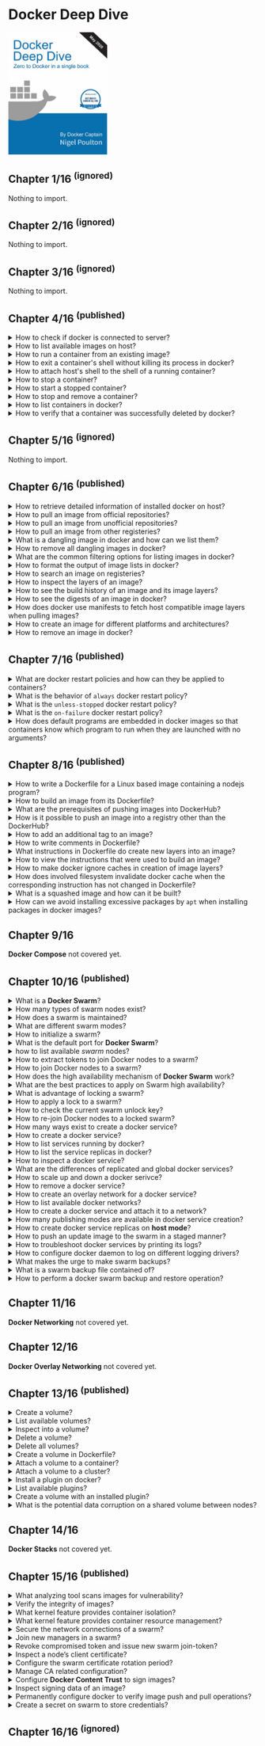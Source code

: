 # Docker Deep Dive
<img alt="9781521822807" src="../covers/9781521822807.jpg" width="200"/>

## Chapter 1/16 <sup>(ignored)</sup>

Nothing to import.

## Chapter 2/16 <sup>(ignored)</sup>

Nothing to import.

## Chapter 3/16 <sup>(ignored)</sup>

Nothing to import.

## Chapter 4/16 <sup>(published)</sup>

<details>
<summary>How to check if docker is connected to server?</summary>

> Checking docker version should retrieve both client and server versions.
>
> ```sh
> docker version
> ``````
>
> In case docker client is not connected to the daemon, users should add themselves
> to the `docker` group.
>
> ```sh
> sudo usermod -aG docker $USER
> ``````
>
> Logging out and then logging in is required for this change to take effect.
> However, user can temporarily apply changes to their active shell:
>
> ```sh
> su -l $USER
> ``````

> **Resources**
> - Docker Deep Dive - Chapter 4

> **References**
> - [docker version](https://docs.docker.com/engine/reference/commandline/version/)
> ---
</details>

<details>
<summary>How to list available images on host?</summary>

>
> ```sh
> docker image ls
> docker image list
> ``````
>
> ---
> **Resources**
> - Docker Deep Dive - Chapter 4

> **References**
> - [docker image ls](https://docs.docker.com/engine/reference/commandline/image_ls/)
> ---
</details>

<details>
<summary>How to run a container from an existing image?</summary>

> This is the command used to start new containers.
> In its simplest form, it accepts an image and a command as arguments.
> The image is used to create the container and the command is the application
> the container will run when it starts.
> This example will start an Ubuntu container in the foreground,
> and tell it to run the Bash shell:
>
> ```sh
> docker container run --interactive --tty ubuntu /bin/bash
> ``````
>
> The `-it` flags tell Docker to make the container interactive and to attach
> the current shell to the container’s terminal.
>
> ---
> **Resources**
> - Docker Deep Dive - Chapter 4
>
> ---
> **References**
> - [docker container run](https://docs.docker.com/engine/reference/commandline/container_run/)
> ---
</details>

<details>
<summary>How to exit a container's shell without killing its process in docker?</summary>

> If you’re logged on to the container and type exit, you’ll terminate the
> Bash process and the container will exit (terminate). This is because a
> container cannot exist without its designated main process.
>
> Press Ctrl-P then Ctrl-Q to exit the container without terminating its main process.
> Doing this will place you back in the shell of your Docker host and leave the
> container running in the background.
>
> ---
> **Resources**
> - Docker Deep Dive - Chapter 4
>
> ---
> **References**
> ---
</details>

<details>
<summary>How to attach host's shell to the shell of a running container?</summary>

> This command runs a new process inside of a running container.
> It’s useful for attaching the shell of your Docker host to a terminal
> inside of a running container.
> For this to work, the image used to create the container must include the Bash shell.
>
> ```sh
> docker container exec --interactive --tty container_name /usr/bin/bash
> ``````
>
> ---
> **Resources**
> - Docker Deep Dive - Chapter 4
>
> ---
> **References**
> - [docker container exec](https://docs.docker.com/engine/reference/commandline/container_exec/)
> ---
</details>

<details>
<summary>How to stop a container?</summary>

> This command will stop a running container and put it in the Exited (0) state.
> It does this by issuing a SIGTERM to the process with PID 1 inside of the container.
> If the process has not cleaned up and stopped within 10 seconds, a SIGKILL will be
> issued to forcibly stop the container.
> This command accepts container IDs and container names as arguments.
>
> ```sh
> docker container stop my-container
> ``````
>
> ---
> **Resources**
> - Docker Deep Dive - Chapter 4
>
> ---
> **References**
> - [docker container stop](https://docs.docker.com/engine/reference/commandline/container_stop/)
> ---
</details>

<details>
<summary>How to start a stopped container?</summary>

> This command will restart a stopped (Exited) container.
> You can give this command the name or ID of a container.
>
> ```sh
> docker container start my-container
> ``````
>
> ---
> **Resources**
> - Docker Deep Dive - Chapter 4
>
> ---
> **References**
> - [docker container start](https://docs.docker.com/engine/reference/commandline/container_start/)
> ---
</details>

<details>
<summary>How to stop and remove a container?</summary>

> This command will delete a stopped container.
> You can specify containers by name or ID.
> It is recommended that you stop a container before deleting it.
>
> ```sh
> docker container stop container_name
> docker container rm container_name
> ``````
>
> ---
> **Resources**
> - Docker Deep Dive - Chapter 4
>
> ---
> **References**
> - [docker container rm](https://docs.docker.com/engine/reference/commandline/container_rm/)
> ---
</details>

<details>
<summary>How to list containers in docker?</summary>

> Lists all containers in the running (UP) state.
> If you add the -a flag you will also see containers in the stopped (Exited) state.
>
> ```sh
> docker container list --all
> ``````
>
> ---
> **Resources**
> - Docker Deep Dive - Chapter 4
> ---
> **References**
> - [docker container ls](https://docs.docker.com/engine/reference/commandline/container_ls/)
---
</details>

<details>
<summary>How to verify that a container was successfully deleted by docker?</summary>

> By checking the list of stopped containers.
>
> ```sh
> docker container list --all
> ``````
>
> ---
> **Resources**
> - Docker Deep Dive - Chapter 4
>
> ---
> **References**
> - [docker container ls](https://docs.docker.com/engine/reference/commandline/container_ls/)
> ---
</details>

## Chapter 5/16 <sup>(ignored)</sup>

Nothing to import.

## Chapter 6/16 <sup>(published)</sup>

<details>
<summary>How to retrieve detailed information of installed docker on host?</summary>

> ```sh
> docker info
> ``````
>
> ---
> **Resources**
> - Docker Deep Dive - Chapter 6
>
> ---
> **References**
> - [docker info](https://docs.docker.com/engine/reference/commandline/info/)
> ---
</details>

<details>
<summary>How to pull an image from official repositories?</summary>

>
> ```sh
> docker image pull mongo:4.2.6
> ``````
>
> ---
> **Resources**
> - Docker Deep Dive - Chapter 6
> ---
> **References**
> - [docker image pull](https://docs.docker.com/engine/reference/commandline/image_pull/)
> ---
</details>

<details>
<summary>How to pull an image from unofficial repositories?</summary>

> Pulling images from an unofficial repository is essentially the same as pulling from official ones.
> You just need to prepend the repository name with a DockerHub username or organization name.
>
> The following example shows how to pull the *v2* image from the *tu-demo* repository owned by a
> not-to-be-trusted person whose DockerHub account name is *nigelpoulton*.
>
> ```sh
> docker image pull nigelpoulton/tu-demo:v2
> ``````
>
> ---
> **Resources**
> - Docker Deep Dive - Chapter 6
>
> ---
> **References**
> - [docker image pull](https://docs.docker.com/engine/reference/commandline/image_pull/)
> ---
</details>

<details>
<summary>How to pull an image from other registeries?</summary>

> If you want to pull images from 3rd party registries (not DockerHub), you
> need to prepend the repository name with the DNS name of the registry. For
> example, the following command pulls the `3.1.5` image from the
> `google-containers/git-sync` repo on the **Google Container Registry** (gcr.io).
>
> ```sh
> docker image pull gcr.io/google-containers/git-sync:v3.1.5
> ``````
>
> ---
> **Resources**
> - Docker Deep Dive - Chapter 6
>
> ---
> **References**
> - [docker image pull](https://docs.docker.com/engine/reference/commandline/image_pull/)
> ---
</details>

<details>
<summary>What is a dangling image in docker and how can we list them?</summary>

> A dangling image is an image that is no longer tagged, and appears in
> listings as `<none>:<none>`.
> A common way they occur is when building a new image giving it a tag
> that already exists.
>
> ```sh
> docker image list --filter dangling=true
> ``````
>
> ---
> **Resources**
> - Docker Deep Dive - Chapter 6
>
> ---
> **References**
> - [docker image ls](https://docs.docker.com/engine/reference/commandline/image_ls/)
---
</details>

<details>
<summary>How to remove all dangling images in docker?</summary>

> You can delete all dangling images on a system with the following command.
>
> ```sh
> docker image prune
> ``````
>
> If you add the `-a` flag, Docker will also remove all unused images (those not in use by any containers).
>
> ```sh
> docker image prune --all
> ``````
>
> ---
> **Resources**
> - Docker Deep Dive - Chapter 6
>
> ---
> **References**
> - [docker image prune](https://docs.docker.com/engine/reference/commandline/image_prune/)
---
</details>

<details>
<summary>What are the common filtering options for listing images in docker?</summary>

> **dangling:** Accepts true or false
> ```sh
> docker image list --filter dangling=true
> docker image list --filter dangling=false
> ``````
>
> **before:** Requires an image name or ID as argument, and returns all images created before it.
> ```sh
> docker image list --filter before=container_name
> ``````
>
> **since:** Same as above, but returns images created after the specified image.
> ```sh
> docker image list --filter after=container_name
> ``````
>
> **label:** Filters images based on the presence of a label or label and value.
> This command does not display labels in its output.
> ```sh
> docker image list --filter=reference="*:latest"
> ``````
>
> ---
> **Resources**
> - Docker Deep Dive - Chapter 6
>
> ---
> **References**
> - [docker image ls](https://docs.docker.com/engine/reference/commandline/image_ls/)
> ---
</details>

<details>
<summary>How to format the output of image lists in docker?</summary>

> You can use the `--format` flag to format output using Go templates.
> For example, the following command will only return the size property of images on a Docker host.
>
> ```sh
> docker image list --format "{{.Size}}"
> ``````
>
> Use the following command to return all images, but only display repo, tag and size.
>
> ```sh
> docker image list --format "{{.Repository}}: {{.Tag}}: {{.Size}}"
> ``````
>
> ---
> **Resources**
> - Docker Deep Dive - Chapter 6
> ---
> **References**
> - [docker image ls](https://docs.docker.com/engine/reference/commandline/image_ls/)
> ---
</details>

<details>
<summary>How to search an image on registeries?</summary>

> The “NAME” field is the repository name. This includes the Docker ID, or
> organization name, for unofficial repositories.
>
> ```sh
> docker search nigelpoulton
> ``````
>
> Use `--filter is-official=true` so that only official repos are displayed.
>
> ```sh
> docker search alpine --filter is-official=true
> ``````
>
> By default, Docker will only display 25 lines of results. However, you can
> use the `--limit` flag to increase that to a maximum of 100.
>
> ```sh
> docker search alpine --filter is-automated=true --limit 100
> ``````
>
> ---
> **Resources**
> - Docker Deep Dive - Chapter 6
>
> ---
> **References**
> - [docker search](https://docs.docker.com/engine/reference/commandline/search/)
> ---
</details>

<details>
<summary>How to inspect the layers of an image?</summary>

> This command will show you detailed configuration and runtime information
> about a container.
> It accepts container names and container IDs as its main argument.
>
> ```sh
> docker image inspect ubuntu:latest
> ``````
>
> ---
> **Resources**
> - Docker Deep Dive - Chapter 6
>
> ---
> **References**
> ---
</details>

<details>
<summary>How to see the build history of an image and its image layers?</summary>

> The `history` command is another way of inspecting an image and seeing layer data.
> However, it shows the build history of an image and is not a
> strict list of layers in the final image.
>
> ```sh
> docker history
> ``````
> The image is always the combination of all layers stacked in the order they were added.

>
> ---
> **Resources**
> - Docker Deep Dive - Chapter 6
> ---
> **References**
> ---
</details>

<details>
<summary>How to see the digests of an image in docker?</summary>

>
> ```sh
> docker image pull alpine:latest
> docker image list --digests alpine:latest
> ``````
>
> ---
> **Resources**
> - Docker Deep Dive - Chapter 6
> ---
> **References**
> ---
</details>

<details>
<summary>How does docker use manifests to fetch host compatible image layers when pulling images?</summary>

> Assume you are running Docker on a Raspberry Pi (Linux running on ARM
> architecture). When you pull an image, your Docker client makes the relevant
> calls to the Docker Registry API exposed by DockerHub. If a manifest list
> exists for the image, it will be parsed to see if an entry exists for Linux
> on ARM. If an ARM entry exists, the manifest for that image is retrieved
> and parsed for the crypto ID’s of the layers that make up the image. Each
> layer is then pulled from DockerHub.
>
> ```sh
> docker manifest inspect golang
> ``````
>
> ---
> **Resources**
> - Docker Deep Dive - Chapter 6
>
> ---
> **References**
> ---
</details>

<details>
<summary>How to create an image for different platforms and architectures?</summary>

> You can create your own builds for diff erent platforms and architectures with
>
> ```sh
> docker buildx
> ``````
>
> and then use
>
> ```sh
> docker manifest create
> ``````
>
> to create your own manifest lists.
>
> The following command builds an image for ARMv7 called myimage:arm-v7 from the
> contents of the current directory. It’s based on code in the code in
> https://github.com/nigelpoulton/psweb.
>
> ```sh
> docker buildx build --platform linux/arm/v7 -t myimage:arm-v7 .
> ``````
>
> The beauty of the command is that you don’t have to run it from an ARMv7 Docker node.
>
> At the time of writing, buildx is an experimental feature and
> requires `experimental=true` setting in your ∼/.docker/config.json file as follows.
>
> ```txt
> { "experimental": true }
> ``````
>
> ---
> **Resources**
> - Docker Deep Dive - Chapter 6
> ---
> **References**
> ---
</details>

<details>
<summary>How to remove an image in docker?</summary>

> Containers run until the app they are executing exits.
>
> You can manually stop a running container with thedocker container stopcommand.
>
> To get rid of a container forever, you have to explicitly remove it.
>
> You can list multiple images on the same command by separating them with whitespace.
>
> ```sh
> docker image rm ubuntu:22.4
> docker image rm f70734b6a266 a4d3716dbb72
> ``````
>
> ---
> **Resources**
> - Docker Deep Dive - Chapter 6
> ---
> **References**
> ---
</details>

## Chapter 7/16 <sup>(published)</sup>

<details>
<summary>What are docker restart policies and how can they be applied to containers?</summary>

> This is a form of self-healing that enables Docker to automatically restart them after certain events or failures have occurred.
> Restart policies are applied per-container, and can be configured
> imperatively on the command line as part of `docker container run` commands,
> or declaratively in YAML files for use with higher-level tools such as
> Docker Swarm, Docker Compose, and Kubernetes.
>
> The following restart policies exist:
>
> * always
> * unless-stopped
> * on-failed
>
> ```sh
> ``````
>
> ---
> **Resources**
> - Docker Deep Dive - Chapter 7
> ---
> **References**
> ---
</details>

<details>
<summary>What is the behavior of <code>always</code> docker restart policy?</summary>

> The always policy is the simplest. It always restarts a stopped container
> unless it has been explicitly stopped.
> However, if you restart the Docker daemon, the container will be
> automatically restarted when the daemon comes back up.
>
> ```sh
> docker container run --interactive --tty --restart always alpine /bin/bash
> ``````
>
> Be aware that Docker has restarted the same container and not created a new one.
> In fact, if you inspect it you can see there **startCount** has been incremented.
>
> ---
> **Resources**
> - Docker Deep Dive - Chapter 7
>
> ---
> **References**
> ---
</details>

<details>
<summary>What is the <code>unless-stopped</code> docker restart policy?</summary>

> The main difference between the **always** and **unless-stopped** policies is that
> containers with the **unless-stopped** policy will not be restarted when the
> daemon restarts if they were in the **Stopped (Exited)** state.
>
> ```sh
> docker container run --interactive --tty --restart unless-stopped ubuntu /usr/bin
> ``````
>
> ---
> **Resources**
> - Docker Deep Dive - Chapter 7
> ---
> **References**
> ---
</details>

<details>
<summary>What is the <code>on-failure</code> docker restart policy?</summary>

> The **on-failure** policy will restart a container if it exits with a non-zero
> exit code. It will also restart containers when the Docker daemon restarts,
> even containers that were in the stopped state.
>
> ```sh
> docker container run --interactive --tty --restart on-failure ubuntu /usr/bin
> ``````
>
> ---
> **Resources**
> - Docker Deep Dive - Chapter 7
>
> ---
> **References**
> ---
</details>

<details>
<summary>How does default programs are embedded in docker images so that containers know which program to run when they are launched with no arguments?</summary>

> When building a Docker image, you can embed an instruction that lists the
> default app for any containers that use the image. You inspect an image to see this.
>
> The entries after **Cmd** show the command/app that the container will run unless
> you override it with a different one when you launch the container.
>
> ```docker
> Cmd /bin/bash
> ``````
>
> ---
> **Resources**
> - Docker Deep Dive - Chapter 7
> ---
> **References**
> ---
</details>

## Chapter 8/16 <sup>(published)

<details>
<summary>How to write a Dockerfile for a Linux based image containing a nodejs program?</summary>

> ```docker
> FROM alpine
> LABEL maintainer="maintainer@domain.tld"
> LABEL description="Web service"
> LABEL version="0.1"
> RUN apk add --update nodejs nodejs-npm
> COPY . /src
> WORKDIR /src
> RUN npm install
> EXPOSE 8080
> ENTRYPOINT ["node", "./app.js"]
> ``````
>
> The `RUN` instruction uses the Alpine apk package manager to install node js and nodejs-npm into the image.
> It creates a new image layer directly above the Alpine base layer, and installs the packages in this layer.
>
> The `COPY . /src` instruction creates another new layer and copies in the
> application and dependency f i les from the build context.
>
> The `WORKDIR` instruction sets the working directory inside the image filesystem for the rest of the instructions in the file.
> This instruction does not create a new image layer.
>
> Then the `RUN` npm install instruction creates a new layer and uses `npm` to install application dependencies listed in the `package.json` file in the build context.
> It runs within the context of the `WORKDIR` set in the previous instruction, and installs the dependencies into the newly created layer.
>
> The application exposes a web service on TCP port 8080, so the Dockerfile documents this with the `EXPOSE 8080` instruction.
> This is added as image metadata and not an image layer.
>
> Finally, the `ENTRYPOINT` instruction is used to set the main application that the image (container) should run.
> This is also added as metadata and not an image layer.
>
> All non-comment lines are Instructions and take the format `INSTRUCTION argument`.
> Instruction names are not case sensitive, but it’s normal practice to write them in UPPERCASE.
> This makes reading the Docker file easier.
>
> It's important that you understand containers are persistent in nature.
> Containers are designed to be immutable objects and it’s not a good practice to write data to them.
> For this reason, Docker provides volumes that exist separately from the container, but can be mounted into the container at runtime.
>
> ---
> **Resources**
> - Docker Deep Dive - Chapter 8
> ---
> **References**
> ---
</details>

<details>
<summary>How to build an image from its Dockerfile?</summary>

> The period (.) at the end of the command tells Docker to use the shell’s current working directory as the build context.
>
> ```sh
> docker image build --tag container:latest .
> ``````
>
> You can inspect the built image to verify the configuration of the image.
>
> ---
> **Resources**
> - Docker Deep Dive - Chapter 8
> ---
> **References**
> ---
</details>

<details>
<summary>What are the prerequisites of pushing images into DockerHub?</summary>

> In order to push an image to DockerHub, you need to login with your Docker ID.
>
> Before you can push an image, you need to tag it in a special way.
> This is because Docker needs all of the following information when pushing an image:
>
> ```sh
> docker login
> ``````
>
> * Registry
> * Repository
> * Tag
>
> ```sh
> docker login
> ``````
>
> ---
> **Resources**
> - Docker Deep Dive - Chapter 8
> ---
> **References**
> ---
</details>

<details>
<summary>How is it possible to push an image into a registry other than the DockerHub?</summary>

> Docker is opinionated, so by default it pushes images to DockerHub.
> You can push to other registries, but you have to explicitly set the registry URL as part of the `docker image push` command.
>
> ```sh
> docker image push registry/repository/container:latest
> ``````
>
> ---
> **Resources**
> - Docker Deep Dive - Chapter 8
> ---
> **References**
> ---
</details>

<details>
<summary>How to add an additional tag to an image?</summary>

> This command adds an additional tag, it does not overwrite the original.
>
> ```sh
> docker image tag container:latest repository/container:latest
> ``````
>
> ---
> **Resources**
> - Docker Deep Dive - Chapter 8
>
> ---
> **References**
> ---
</details>

<details>
<summary>How to write comments in Dockerfile?</summary>

> Comment lines start with the `#` character.
>
> ---
> **Resources**
> - Docker Deep Dive - Chapter 8
> ---
> **References**
> ---
</details>

<details>
<summary>What instructions in Dockerfile do create new layers into an image?</summary>

> Some instructions create new layers, whereas others just add metadata to the image config file.
>
> Examples of instructions that create new layers are FROM, RUN, and COPY.
> Examples that create metadata include EXPOSE, WORKDIR, ENV, and ENTRYPOINT.
>
> If an instruction is adding content such as files and programs to the image, it will create a new layer.
> If it is adding instructions on how to build the image and run the application, it will create metadata.
>
> ```sh
> ``````
>
> ---
> **Resources**
> - Docker Deep Dive - Chapter 8
>
> ---
> **References**
> ---
</details>

<details>
<summary>How to view the instructions that were used to build an image?</summary>

> ```sh
> docker image history web:latest
> ``````
>
> ---
> **Resources**
> - Docker Deep Dive - Chapter 8
> ---
> **References**
> ---
</details>

<details>
<summary>How to make docker ignore caches in creation of image layers?</summary>

> You can force the build process to ignore the entire cache by passing the --no-cache=true flag to the `docker image build` command.
>
> ```sh
> ``````
>
> ---
> **Resources**
> - Docker Deep Dive - Chapter 8
> ---
> **References**
> ---
</details>

<details>
<summary>How does involved filesystem invalidate docker cache when the corresponding instruction has not changed in Dockerfile?</summary>

> The COPY and ADD instructions include steps to ensure that the content being
> copied into the image has not changed since the last build.
>
> For example, it’s possible that the `COPY . /src` instruction in the Dockerfile
> has not changed since the previous, but the contents of the directory being
> copied into the image have changed!
>
> To protect against this, Docker performs a checksum against each file being
> copied, and compares that to a checksum of the same f i le in the cached
> layer.
> If the checksums do not match, the cache is invalidated and a new layer is built.
>
> ---
> **Resources**
> - Docker Deep Dive - Chapter 8
> ---
> **References**
> ---
</details>

<details>
<summary>What is a squashed image and how can it be built?</summary>

> Add the --squash flag to the `docker image build` command if you want to create a squashed image.
>
> ```sh
> docker image build --squash --tag container:latest .
> ``````
>
> ---
> **Resources**
> - Docker Deep Dive - Chapter 8
>
> ---
> **References**
> ---
</details>

<details>
<summary>How can we avoid installing excessive packages by <code>apt</code> when installing packages in docker images?</summary>

> If you are building Linux images, and using the apt package manager, you
> should use the --no-install-recommends flag with the apt-get install command.
> This makes sure that apt only installs main dependencies
> (packages in the Depends field) and not recommended or suggested packages.
>
> ```sh
> apt update && apt upgrade --yes && apt install --yes --no-install-recommends packages...
> ``````
>
> ---
> **Resources**
> - Docker Deep Dive - Chapter 8
>
> ---
> **References**
> ---
</details>

## Chapter 9/16

**Docker Compose** not covered yet.

## Chapter 10/16 <sup>(published)</sup>

<details>
<summary>What is a <b>Docker Swarm</b>?</summary>

> A *swarm* consists of one or more Docker nodes.
>
> ---
> **Resources**
> - Docker Deep Dive - Chapter 10
>
> ---
> **References**
> ---
</details>

<details>
<summary>How many types of swarm nodes exist?</summary>

> Nodes are configured as *managers* or *workers*.
>
> ---
> **Resources**
> - Docker Deep Dive - Chapter 10
> ---
> **References**
> ---
</details>

<details>
<summary>How does a swarm is maintained?</summary>

> The configuration and state of a *swarm* is held in a distributed *etcd* database located on all *managers*.
> It's installed as part of the swarm and just takes care of itself.
>
> ---
> **Resources**
> - Docker Deep Dive - Chapter 10
> ---
> **References**
> ---
</details>

<details>
<summary>What are different swarm modes?</summary>

> Docker nodes that are not part of a *swarm* are said to be in a **single-engine** mode.
> Once they're added to a *swarm* they're automatically switched into **swarm mode**.
>
> Joining a Docker host to an existing *swarm* switches them into *swarm mode* as part of the operation.
>
> ---
> **Resources**
> - Docker Deep Dive - Chapter 10
>
> ---
> **References**
> ---
</details>

<details>
<summary>How to initialize a swarm?</summary>

> ```sh
> docker swarm init --advertise-addr 10.0.0.1:2377 --listen-addr 10.0.0.1:2377
> ``````
>
> ---
> **Resources**
> - Docker Deep Dive - Chapter 10
>
> ---
> **References**
> ---
</details>

<details>
<summary>What is the default port for <b>Docker Swarm</b>?</summary>

> The default port that *swarm mode* operates on is 2377.
> This is customizable, but it's convention to use 2377/tcp for secured client-to-swarm connections.
>
> ---
> **Resources**
> - Docker Deep Dive - Chapter 10
> ---
> **References**
> ---
</details>

<details>
<summary>how to list available <i>swarm</i> nodes?</summary>

> ```sh
> docker node ls
> ``````
>
> Nodes with nothing in the `MANAGER STATUS` column are *workers*.
> The asterisk after the `ID` column indicates the node you are logged on to and executing commands from.
>
> ---
> **Resources**
> - Docker Deep Dive - Chapter 10
> ---
> **References**
> ---
</details>

<details>
<summary>How to extract tokens to join Docker nodes to a swarm?</summary>

> In a *manager* node extract tokens required to add new *workers* and *managers* to the swarm:
>
> ```sh
> docker swarm join-token worker
> docker swarm join-token manager
> ``````
>
> ---
> **Resources**
> - Docker Deep Dive - Chapter 10
>
> ---
> **References**
> ---
</details>

<details>
<summary>How to join Docker nodes to a swarm?</summary>

> In a *worker* node use extracted token to join to the swarm:
>
> ```sh
> docker swarm join --token <token> 10.0.0.1:2377 --advertise-addr 10.0.0.1:2377 --listen-addr 10.0.0.1:2377
> ``````
>
> The `--advertise-addr` and `--listen-addr` flags are optional, but it's best practice to be as specific as possible when it comes to network configuration.
>
> ---
> **Resources**
> - Docker Deep Dive - Chapter 10
> ---
> **References**
> ---
</details>

<details>
<summary>How does the high availability mechanism of <b>Docker Swarm</b> work?</summary>

> Swarm implements a form of active-passive multi-manager high availability mechanism.
> This means that although you have multiple *managers*, only one of them is *active* at any given moment.
> This active *manager* is called the *leader*, and is the only *manager* that will ever issue live commands against the *swarm*.
> So, it's only ever the *leader* that changes the config, or issues tasks to workers.
> If a *follower manager* (passive) receives commands for the swarm, it proxies them across the *leader*.
>
> ---
> **Resources**
> - Docker Deep Dive - Chapter 10
>
> ---
> **References**
> ---
</details>

<details>
<summary>What are the best practices to apply on Swarm high availability?</summary>

> 1. Deploy an odd number of managers.
> 2. Don't deploy too many managers (3 or 5 is recommended)
>
> Having an odd number of *managers* reduced the chance of split-brain condition.
> For example, if you had 4 *managers* and the network partitioned, you could be left with two managers on each side of the partition.
> This is known as a split brain, each side knows there used to be 4 but can now only see 2.
> But crucially, neither side has any way of knowing if the other are still alive and whether it holds a majority (quorum).
> A swarm cluster continues to operate during split-brain condition, but you are no longer able to alter the configuration, or add and manage application workloads.
> However, if you have 3 or 5 managers and the same network partition occurs, it is impossible to have an equal number of managers on both sides of the parition, then one side achieves quorum and full cluster management services remain available.
>
> ---
> **Resources**
> - Docker Deep Dive - Chapter 10
>
> ---
> **References**
> ---
</details>

<details>
<summary>What is advantage of locking a swarm?</summary>

> Restarting an old manager or restoring an old backup has the potential to compromise the cluster.
> Old managers re-joining a swarm automatically decrypt and gain access to the Raft log time-series database, this can pose security concerns.
> Restoring old backups can also wipe the current swarm configuration.
>
> To prevent situations like these, Docker allows to lock a swarm with the Autolock feature.
> This forces restarted managers to present the cluster unlock key before being admitted back into the cluster.
>
> ---
> **Resources**
> - Docker Deep Dive - Chapter 10
> ---
> **References**
> ---
</details>

<details>
<summary>How to apply a lock to a swarm?</summary>

> To apply a lock directly to a new swarm:
>
> ```sh
> docker swarm init --autolock
> ``````
>
> However, to lock an already initialized swarm, run the following command on a swarm *manager*:
>
> ```sh
> docker swarm update --autolock true
> ``````
>
> ---
> **Resources**
> - Docker Deep Dive - Chapter 10
>
> ---
> **References**
> ---
</details>

<details>
<summary>How to check the current swarm unlock key?</summary>

> ```sh
> docker swarm unlock-key
> ``````
>
> ---
> **Resources**
> - Docker Deep Dive - Chapter 10
>
> ---
> **References**
> ---
</details>

<details>
<summary>How to re-join Docker nodes to a locked swarm?</summary>

> Restart docker daemon one of the *manager* nodes:
>
> ```sh
> sudo systemctl restart docker
> ``````
>
> Try to list the nodes in the swarm on restarted *manager* to confirm that it has not been allowed to re-join the swarm:
>
> ```sh
> docker node ls
> ``````
>
> Unlock the swarm on restarted *manager*:
>
> ```sh
> docker swarm unlock
> ``````
>
> Confirm that *manager* has re-joined by listing swarm nodes.
>
> ---
> **Resources**
> - Docker Deep Dive - Chapter 10
>
> ---
> **References**
> ---
</details>

<details>
<summary>How many ways exist to create a docker service?</summary>

> 1. Imperatively on the command line with `docker service create`
> 2. Declaratively with a stack ﬁle
>
> ---
> **Resources**
> - Docker Deep Dive - Chapter 10
> ---
> **References**
> ---
</details>

<details>
<summary>How to create a docker service?</summary>

> ```sh
> docker service create --name my-service --publish 80:80 --replicas 5 repository/project:v1
> ``````
>
> ---
> **Resources**
> - Docker Deep Dive - Chapter 10
> ---
> **References**
> ---
</details>

<details>
<summary>How to list services running by docker?</summary>

> ```sh
> docker service ls
> ``````
>
> ---
> **Resources**
> - Docker Deep Dive - Chapter 10
> ---
> **References**
> ---
</details>

<details>
<summary>How to list the service replicas in docker?</summary>

> ```sh
> docker service ps my-service
> ``````
>
> ---
> **Resources**
> - Docker Deep Dive - Chapter 10
> ---
> **References**
> ---
</details>

<details>
<summary>How to inspect a docker service?</summary>

> ```sh
> docker service inspect --pretty my-service
> ``````
>
> ---
> **Resources**
> - Docker Deep Dive - Chapter 10
> ---
> **References**
> ---
</details>

<details>
<summary>What are the differences of replicated and global docker services?</summary>

> The default replication mode of a service is *replicated*.
> This deploys a desired number of replicas and distributes them as evenly as possible across the cluster.
>
> The other mode is *global*, which runs a single replica on every node in swarm.
> To deploy a *global service* you need to pass the `--mode global` flag to the `docker service create` command.
>
> ---
> **Resources**
> - Docker Deep Dive - Chapter 10
>
> ---
> **References**
> ---
</details>

<details>
<summary>How to scale up and down a docker serivce?</summary>

> ```sh
> docker service scale my-service=10
> docker service scale my-service=2
> docker service ls
> docker service ps my-service
> ``````
>
> ---
> **Resources**
> - Docker Deep Dive - Chapter 10
> ---
> **References**
> ---
</details>

<details>
<summary>How to remove a docker service?</summary>

> docker service rm my-service
>
> ---
> **Resources**
> - Docker Deep Dive - Chapter 10
> ---
> **References**
> ---
</details>

<details>
<summary>How to create an overlay network for a docker service?</summary>

> ```sh
> docker network create --driver overlay my-network
> ``````
>
> An overlay network creates a new layer 2 network that we can place containers on, and all containers on it will be able to communicate.
>
> ---
> **Resources**
> - Docker Deep Dive - Chapter 10
> ---
> **References**
> ---
</details>

<details>
<summary>How to list available docker networks?</summary>

> ```sh
> docker network ls
> ``````
>
> ---
> **Resources**
> - Docker Deep Dive - Chapter 10
> ---
> **References**
> ---
</details>

<details>
<summary>How to create a docker service and attach it to a network?</summary>

> docker service create --name my-service --network my-network --publish 80:80 --replicas 10 repository/project:v1
>
> ---
> **Resources**
> - Docker Deep Dive - Chapter 10
> ---
> **References**
> ---
</details>

<details>
<summary>How many publishing modes are available in docker service creation?</summary>

> This mode of publishing a port on every node in the swarm — even nodes not running service replicas — is called *ingress mode* and is the default.
> The alternative mode is *host mode* which only publishes the service on swarm nodes running replicas.
>
> In *ingress mode* every node gets a mapping and can therefore redirect your request to a node that is running the service.
>
> ---
> **Resources**
> - Docker Deep Dive - Chapter 10
> ---
> **References**
> ---
</details>

<details>
<summary>How to create docker service replicas on <b>host mode</b>?</summary>

> ```sh
> docker service create --name my-service --network my-network --publish published=80,target=80,mode=host --replicas 12
> ``````
>
> Open a web browser and point it to the IP address of any of the nodes in the swarm on port 80 to see the service running.
>
> ---
> **Resources**
> - Docker Deep Dive - Chapter 10
>
> ---
> **References**
> ---
</details>

<details>
<summary>How to push an update image to the swarm in a staged manner?</summary>

> ```sh
> docker service update --image repository/project:v2 --update-parallelism 2 --update-delay 20s my-project
> docker service inspect --pretty my-project
> ``````
>
> ---
> **Resources**
> - Docker Deep Dive - Chapter 10
> ---
> **References**
> ---
</details>

<details>
<summary>How to troubleshoot docker services by printing its logs?</summary>

> ```sh
> docker service logs my-project
> ``````
>
> You can follow the logs (`--follow`), tail them (`--tail`), and get extra details (`--details`).
>
> ---
> **Resources**
> - Docker Deep Dive - Chapter 10
> ---
> **References**
> ---
</details>

<details>
<summary>How to configure docker daemon to log on different logging drivers?</summary>

> By using flags to override configuration file:
>
> ```sh
> docker service create --name my-service --publish 80:80 --replicas 10 --log-driver journald
> ``````
>
> Or by configuring `docker.json` file:
>
> ```json
> {
>   "log-driver": "syslog"
> }
> ``````
>
> ---
> **Resources**
> - Docker Deep Dive - Chapter 10
> ---
> **References**
> ---
</details>

<details>
<summary>What makes the urge to make swarm backups?</summary>

> Managing your swarm and applications declaratively is a great way to prevent the need to recover from a backup.
> For example, storing conﬁguration objects outside of the swarm in a source code repository will enable you to redeploy things like networks, services, secrets and other objects.
> However, managing your environment declaratively and strictly using source control repos requires discipline.
>
> ---
> **Resources**
> - Docker Deep Dive - Chapter 10
> ---
> **References**
> ---
</details>

<details>
<summary>What is a swarm backup file contained of?</summary>

> Swarm conﬁguration and state is stored in `/var/lib/docker/swarm` on every manager node.
> A swarm backup is a copy of all the ﬁles in this directory.
>
> ---
> **Resources**
> - Docker Deep Dive - Chapter 10
> ---
> **References**
> ---
</details>

<details>
<summary>How to perform a docker swarm backup and restore operation?</summary>

> You have to stop the Docker daemon on the node you are backing up.
> It’s a good idea to perform the backup from non-leader managers.
> This is because stopping Docker on the leader will initiate a leader election.
>
> The following commands will create the following two objects:
>
> * An overlay network
> * A Secret
>
> ```sh
> docker network create --driver overlay my-network
> printf "Salt" | docker secret create my-secret -
> sudo systemctl stop docker
> tar -czf swarm.gzip /var/lib/docker/swarm
> ``````
>
> To restore the backup:
>
> ```sh
> tar -xzf swarm.gzip -C /
> sudo systemctl start docker
> ``````
>
> The `--force-new-cluster` ﬂag tells Docker to create a new cluster using the conﬁguration stored in `/var/lib/docker/swarm/` that you recovered.
>
> ```sh
> docker swarm init --force-new-cluster
> docker network ls
> docker secret ls
> docker swarm ls
> docker service ls
> docker service ps
> docker node ls
> ``````
>
> Add new manager and worker nodes and take fresh backups.
>
> ---
> **Resources**
> - Docker Deep Dive - Chapter 10
>
> ---
> **References**
> ---
</details>

## Chapter 11/16

**Docker Networking** not covered yet.

## Chapter 12/16

**Docker Overlay Networking** not covered yet.

## Chapter 13/16 <sup>(published)</sup>

<details>
<summary>Create a volume?</summary>

> By default, Docker creates new volumes with the built-in *local* driver.
>
> ```sh
> docker volume create my-storage
> ``````
>
> As the name suggests, volumes created with the *local* driver are only available to containers on the same node as the volume.
> You can use the `-d` ﬂag to specify a diﬀerent driver.
>
> ---
> **Resources**
> - Docker Deep Dive - Chapter 13
>
> ---
> **References**
> ---
</details>

<details>
<summary>List available volumes?</summary>

> ```sh
> docker volume ls
> docker volume list
> ``````
>
> ---
> **Resources**
> - Docker Deep Dive - Chapter 13
>
> ---
> **References**
> ---
</details>

<details>
<summary>Inspect into a volume?</summary>

> ```sh
> docker volume inspect my-storage
> ``````
>
> If both the `Driver` and `Scope` properties are *local*, it means the volume was created with the local driver and is only available to containers on this Docker host.
>
> The `Mountpoint` property tells us where in the Docker host’s filesystem the volume exists.
>
> ---
> **Resources**
> - Docker Deep Dive - Chapter 13
> ---
> **References**
> ---
</details>

<details>
<summary>Delete a volume?</summary>

> ```sh
> docker volume rm
> docker volume remove
> ``````
>
> This option lets you specify exactly which volumes you want to delete.
> It won't delete a volume that is in use by a container or service replica.
>
> ---
> **Resources**
> - Docker Deep Dive - Chapter 13
>
> ---
> **References**
> ---
</details>

<details>
<summary>Delete all volumes?</summary>

> ```sh
> docker volume prune
> ``````
>
> `prune` will delete all volumes that are not mounted into a container or service replica.
>
> ---
> **Resources**
> - Docker Deep Dive - Chapter 13
> ---
> **References**
> ---
</details>

<details>
<summary>Create a volume in Dockerfile?</summary>

> ```docker
> VOLUME <container-mount-point>
> ``````
>
> Interestingly, you cannot specify a directory on the host when deﬁning a volume in a Dockerﬁle.
> This is because host directories are different depending on what OS your Docker host is running – it could break your builds if you speciﬁed a directory on a Docker host that doesn’t exist.
> As a result, deﬁning a volume in a Dockerfile requires you to specify host directories at deploy-time.
>
> ---
> **Resources**
> - Docker Deep Dive - Chapter 13
>
> ---
> **References**
> ---
</details>

<details>
<summary>Attach a volume to a container?</summary>

> Create a volume, then you create a container and mount the volume into it.
> The volume is mounted into a directory in the container’s filesystem, and anything written to that directory is stored in the volume.
> If you delete the container, the volume and its data will still exist.
>
> ```sh
> docker container run --detach --interactive --tty --name my-service --mount source=my-storage,target=/storage alpine
> ``````
>
> * If you specify an existing volume, Docker will use the existing volume.
> * If you specify a volume that doesn’t exist, Docker will create it for you.
>
> In case `my-storage` didn't exist, it will be created:
>
> ```sh
> docker volume ls
> ``````
>
> ---
> **Resources**
> - Docker Deep Dive - Chapter 13
>
> ---
> **References**
> ---
</details>

<details>
<summary>Attach a volume to a cluster?</summary>

> ```sh
> docker service create --name my-service --mount source=bizvol,target=/vol alpine sleep 1d
> ``````
>
> `--replica` flag was not set, so only a single service replica was deployed.
>
> Running service can be found in cluster by following command:
>
> ```sh
> docker service ps my-service
> ``````
>
> ---
> **Resources**
> - Docker Deep Dive - Chapter 13
> ---
> **References**
> ---
</details>

<details>
<summary>Install a plugin on docker?</summary>

> ```sh
> docker plugin install purestorage/docker-plugin:latest --alias pure --grant-all-permissions
> ``````
>
> ---
> **Resources**
> - Docker Deep Dive - Chapter 13
> ---
> **References**
> ---
</details>

<details>
<summary>List available plugins?</summary>

> ```sh
> docker plugin ls
> docker plugin list
> ``````
>
> ---
> **Resources**
> - Docker Deep Dive - Chapter 13
> ---
> **References**
> ---
</details>

<details>
<summary>Create a volume with an installed plugin?</summary>

> ```sh
> docker plugin install purestorage/docker-plugin:latest --alias pure --grant-all-permissions
> docker volume create --driver pure --opt size=25GB fast-volume
> ``````
>
> ---
> **Resources**
> - Docker Deep Dive - Chapter 13
> ---
> **References**
> ---
</details>

<details>
<summary>What is the potential data corruption on a shared volume between nodes?</summary>

> Assuming an application running on two nodes of a cluster and both have write access to the shared volume.
>
> The application running on node-1 updates some data in the shared volume.
> However, instead of writing the update directly to the volume, it holds it in its local buﬀer for faster recall.
> At this point, the application in node-1 thinks the data has been written to the volume.
> However, before node-1 flushes its buffers and commits the data to the volume, the app on node-2 updates the same data with a diﬀerent value and commits it directly to the volume.
> At this point, both applications think they’ve updated the data in the volume, but in reality only the application in node-2 has.
> A few seconds later, on node-1 flushes the data to the volume, overwriting the changes made by the application in node-2.
> However, the application in node-2 is totally unaware of this! This is one of the ways data corruption happens.
> To prevent this, you need to write your applications in a way to avoid things like this.
>
> ---
> **Resources**
> - Docker Deep Dive - Chapter 13
>
> ---
> **References**
> ---
</details>

## Chapter 14/16

**Docker Stacks** not covered yet.

## Chapter 15/16 <sup>(published)</sup>

<details>
<summary>What analyzing tool scans images for vulnerability?</summary>

> Docker Swarm Mode is secure by default. Image vulnerability scanning analyses
> images, detects known vulnerabilities, and provides detailed reports and
> fixes.
>
> Scanners work by building a list of all software in an image and then comparing the packages against databases of known vulnerabilities.
> Most vulnerability scanners will rank vulnerabilities and provide advice and help on fixes.
>
> ---
> **Resources**
> - Docker Deep Dive - Chapter 15
>
> ---
> **References**
> ---
</details>

<details>
<summary>Verify the integrity of images?</summary>

> **Docker Content Trust (DCT)** lets us sign our own images and verify the
> integrity and publisher of images we consume.
>
> ---
> **Resources**
> - Docker Deep Dive - Chapter 15
> ---
> **References**
> ---
</details>

<details>
<summary>What kernel feature provides container isolation?</summary>

> Kernel namespaces are the main technology used to build containers. They
> virtualise operating system constructs such as process trees and filesystems
> in the same way that hypervisors virtualise physical resources such as CPUS
> and disks. If namespaces are about isolation, control groups (cgroups) are
> about limits.
>
> ---
> **Resources**
> - Docker Deep Dive - Chapter 15
> ---
> **References**
> ---
</details>

<details>
<summary>What kernel feature provides container resource management?</summary>

> Containers are isolated from each other but all share a common set of
> resources — things like CPU, RAM, network and disk I/O. Cgroups let us set
> limits so a single container cannot consume them all and cause a denial of
> service (DoS) attack.
>
> Docker uses seccomp to limit the syscalls a container can make to the host’s
> kernel. At the time of writing, Docker’s default seccomp profile disables 44
> syscalls. Modern Linux systems have over 300 syscalls.
>
> ---
> **Resources**
> - Docker Deep Dive - Chapter 15
>
> ---
> **References**
> ---
</details>

<details>
<summary>Secure the network connections of a swarm?</summary>

> **Docker secrets** let us securely share sensitive data with applications.
> They’re stored in the encrypted cluster store, encrypted over the network,
> kept in in-memory filesystems when in use, and operate a least-privilege
> model.
>
> Run the following command from the node you want to be the first manager in
> the new swarm.
>
> *manager1*
> ```sh
> docker swarm init
> ``````
>
> That’s literally all you need to do to configure a secure swarm.
>
> *manager1* is configured as the first manager of the swarm and also as the
> root certificate authority (CA). The swarm itself has been given a
> cryptographic cluster ID.
>
> *manager1* has issued itself with a client certificate that identifies it as
> a manager, certificate rotation has been configured with the default value of
> 90 days, and a cluster database has been configured and encrypted. A set of
> secure tokens have also been created so that additional managers and workers
> can be securely joined.
>
> ---
> **Resources**
> - Docker Deep Dive - Chapter 15
>
> ---
> **References**
> ---
</details>

<details>
<summary>Join new managers in a swarm?</summary>

> First extract the manager token:
>
> *manager1*
> ```sh
> docker swarm join-token manager
> ``````
>
> Then using then token join new nodes as managers:
>
> *node1*
> ```sh
> docker swarm join --token <manager-join-token> <ip-of-existing-manager>:<swarm-port>
> ``````
>
> Every join token has 4 distinct fields separated by dashes (-):
> `PREFIX - VERSION - SWARM ID - TOKEN`
> - The prefix is always `SWMTKN`. This allows you to pattern-match against it
>   and prevent people from accidentally posting it publicly.
> - The `VERSION` field indicates the version of the swarm.
> - The `SWARM ID` field is a hash of the swarm’s certificate.
> - The `TOKEN` field is worker or manager token.
>
> ---
> **Resources**
> - Docker Deep Dive - Chapter 15
> ---
> **References**
> ---
</details>

<details>
<summary>Revoke compromised token and issue new swarm join-token?</summary>

> ```sh
> docker swarm join-token --rotate manager
> ``````
>
> ---
> **Resources**
> - Docker Deep Dive - Chapter 15
> ---
> **References**
> ---
</details>

<details>
<summary>Inspect a node’s client certificate?</summary>

> ```sh
> sudo openssl x509 -in /var/lib/docker/swarm/certificates/swarm-node.crt -text
> ``````
>
> ---
> **Resources**
> - Docker Deep Dive - Chapter 15
> ---
> **References**
> ---
</details>

<details>
<summary>Configure the swarm certificate rotation period?</summary>

> ```sh
> docker swarm update
> ``````
>
> The following example changes the certificate rotation period to 30 days.
>
> docker swarm update --cert-expiry 720h
>
> ---
> **Resources**
> - Docker Deep Dive - Chapter 15
> ---
> **References**
> ---
</details>

<details>
<summary>Manage CA related configuration?</summary>

> ```sh
docker swarm ca --help
> ``````
>
> ---
> **Resources**
> - Docker Deep Dive - Chapter 15
> ---
> **References**
> ---
</details>

<details>
<summary>Configure <b>Docker Content Trust</b> to sign images?</summary>

> To follow along, you’ll need a cryptographic key-pair to sign images.
>
> ```sh
> docker trust key generate brian
> ``````
>
> If you already have a key-pair, you can import and load it with:
>
> ```sh
> docker trust key load key.pem --name brian
> ``````
>
> Now that we’ve loaded a valid key-pair, we’ll associate it with the image
> repository we’ll push signed images to. This example uses the
> nigelpoulton/ddd-trust repo on Docker Hub and the brian.pub key that was
> created in the previous step.
>
> ```sh
> docker trust signer add --key brian.pub brian briansalehi/ddd-trust
> ``````
>
> The following command will sign the briansalehi/ddd-trust:signed image and
> push it to Docker Hub. You’ll need to tag an image on your system with the
> name of the repo you just associated your key-pair with.
>
> Push the signed image:
>
> ```sh
> docker trust sign briansalehi/ddd-trust:signed
> ``````
>
> The push operation will create the repo on Docker Hub and push the image.
>
> ---
> **Resources**
> - Docker Deep Dive - Chapter 15
> ---
> **References**
> ---
</details>

<details>
<summary>Inspect signing data of an image?</summary>

> ```sh
> docker trust inspect nigelpoulton/ddd-trust:signed --pretty
> ``````
>
> ---
> **Resources**
> - Docker Deep Dive - Chapter 15
>
> ---
> **References**
> ---
</details>

<details>
<summary>Permanently configure docker to verify image push and pull operations?</summary>

> You can force a Docker host to always sign and verify image push and pull
> operations by exporting the `DOCKER_CONTENT_TRUST` environment variable with
> a value of 1. In the real world, you’ll want to make this a more permanent
> feature of Docker hosts.
>
> ```sh
> export DOCKER_CONTENT_TRUST=1
> ``````
>
> Once DCT is enabled like this, you’ll no longer be able to pull and work with
> unsigned images.
>
> ---
> **Resources**
> - Docker Deep Dive - Chapter 15
>
> ---
> **References**
> ---
</details>

<details>
<summary>Create a secret on swarm to store credentials?</summary>

> Many applications have sensitive data such as passwords, certificates, and
> SSH keys. Secrets require swarm as they leverage the cluster store. The
> secret is shown as the key symbol and the container icons with the dashed
> line are not part of the service that has access to the secret.
>
> You can create and manage secrets with the docker secret command. You can
> then attach them to services by passing the `--secret` flag:
>
> ```sh
> docker service create --secret
> ``````
>
> The secret is mounted into the containers of the blue service as an
> unencrypted ﬁle at `/run/secrets/`. This is an in-memory *tmpfs* filesystem.
>
> ---
> **Resources**
> - Docker Deep Dive - Chapter 15
> ---
> **References**
> ---
</details>

## Chapter 16/16 <sup>(ignored)</sup>

